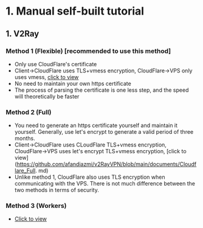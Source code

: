 # 1. Manual self-built tutorial

## 1. V2Ray

### Method 1 (Flexible) [recommended to use this method]

- Only use CloudFlare's certificate
- Client->CloudFlare uses TLS+vmess encryption, CloudFlare->VPS only uses vmess, [click to view](https://github.com/afandiazmi/v2RayVPN/blob/main/documents/Cloudflare_Flexible.md)
- No need to maintain your own https certificate
- The process of parsing the certificate is one less step, and the speed will theoretically be faster

### Method 2 (Full)

- You need to generate an https certificate yourself and maintain it yourself. Generally, use let's encrypt to generate a valid period of three months.
- Client->CloudFlare uses CLoudFlare TLS+vmess encryption, CloudFlare->VPS uses let's encrypt TLS+vmess encryption, [click to view](https://github.com/afandiazmi/v2RayVPN/blob/main/documents/Cloudflare_Full. md)
- Unlike method 1, CloudFlare also uses TLS encryption when communicating with the VPS. There is not much difference between the two methods in terms of security.

### Method 3 (Workers)

- [Click to view](https://github.com/afandiazmi/v2RayVPN/blob/main/documents/cloudflare_workers.md)
